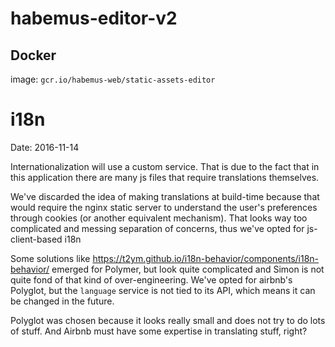 # habemus-editor-v2

## Docker

image: `gcr.io/habemus-web/static-assets-editor`

# i18n

Date: 2016-11-14

Internationalization will use a custom service. That is due to the fact
that in this application there are many js files that require translations
themselves.

We've discarded the idea of making translations at build-time because that
would require the nginx static server to understand the user's preferences
through cookies (or another equivalent mechanism). That looks way too complicated
and messing separation of concerns, thus we've opted for js-client-based i18n

Some solutions like https://t2ym.github.io/i18n-behavior/components/i18n-behavior/
emerged for Polymer, but look quite complicated and Simon is not quite fond of
that kind of over-engineering. We've opted for airbnb's Polyglot, but the `language`
service is not tied to its API, which means it can be changed in the future.

Polyglot was chosen because it looks really small and does not try to do lots of stuff.
And Airbnb must have some expertise in translating stuff, right?
